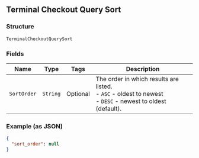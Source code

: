 ## Terminal Checkout Query Sort

### Structure

`TerminalCheckoutQuerySort`

### Fields

| Name | Type | Tags | Description |
|  --- | --- | --- | --- |
| `SortOrder` | `String` | Optional | The order in which results are listed.<br>- `ASC` - oldest to newest<br>- `DESC` - newest to oldest (default). |

### Example (as JSON)

```json
{
  "sort_order": null
}
```

